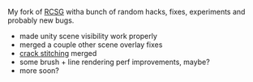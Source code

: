 My fork of [RCSG](https://github.com/LogicalError/realtime-CSG-for-unity) witha bunch of random hacks, fixes, experiments and probably new bugs.

* made unity scene visibility work properly
* merged a couple other scene overlay fixes
* [crack stitching](https://github.com/billowper/realtime-CSG-for-unity/pull/3) merged
* some brush + line rendering perf improvements, maybe?
* more soon?

